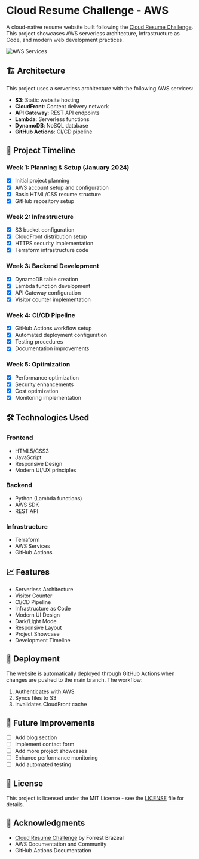 # Cloud Resume Challenge - AWS

A cloud-native resume website built following the [Cloud Resume Challenge](https://cloudresumechallenge.dev/). This project showcases AWS serverless architecture, Infrastructure as Code, and modern web development practices.

![AWS Services](assets/img/aws-icons/architecture.png)

## 🏗️ Architecture

This project uses a serverless architecture with the following AWS services:
- **S3**: Static website hosting
- **CloudFront**: Content delivery network
- **API Gateway**: REST API endpoints
- **Lambda**: Serverless functions
- **DynamoDB**: NoSQL database
- **GitHub Actions**: CI/CD pipeline

## 🚀 Project Timeline

### Week 1: Planning & Setup (January 2024)
- [x] Initial project planning
- [x] AWS account setup and configuration
- [x] Basic HTML/CSS resume structure
- [x] GitHub repository setup

### Week 2: Infrastructure
- [x] S3 bucket configuration
- [x] CloudFront distribution setup
- [x] HTTPS security implementation
- [x] Terraform infrastructure code

### Week 3: Backend Development
- [x] DynamoDB table creation
- [x] Lambda function development
- [x] API Gateway configuration
- [x] Visitor counter implementation

### Week 4: CI/CD Pipeline
- [x] GitHub Actions workflow setup
- [x] Automated deployment configuration
- [x] Testing procedures
- [x] Documentation improvements

### Week 5: Optimization
- [x] Performance optimization
- [x] Security enhancements
- [x] Cost optimization
- [x] Monitoring implementation

## 🛠️ Technologies Used

### Frontend
- HTML5/CSS3
- JavaScript
- Responsive Design
- Modern UI/UX principles

### Backend
- Python (Lambda functions)
- AWS SDK
- REST API

### Infrastructure
- Terraform
- AWS Services
- GitHub Actions

## 📈 Features

- Serverless Architecture
- Visitor Counter
- CI/CD Pipeline
- Infrastructure as Code
- Modern UI Design
- Dark/Light Mode
- Responsive Layout
- Project Showcase
- Development Timeline

## 🚀 Deployment

The website is automatically deployed through GitHub Actions when changes are pushed to the main branch. The workflow:
1. Authenticates with AWS
2. Syncs files to S3
3. Invalidates CloudFront cache

## 🌟 Future Improvements

- [ ] Add blog section
- [ ] Implement contact form
- [ ] Add more project showcases
- [ ] Enhance performance monitoring
- [ ] Add automated testing

## 📝 License

This project is licensed under the MIT License - see the [LICENSE](LICENSE) file for details.

## 🙏 Acknowledgments

- [Cloud Resume Challenge](https://cloudresumechallenge.dev/) by Forrest Brazeal
- AWS Documentation and Community
- GitHub Actions Documentation 
